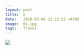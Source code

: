 ```yaml
---
layout: post
title:  k
date:   2020-03-06 22:22:22 +0300
image:  01.jpg
tags:   Travel
---
```


![]({{site.baseurl}}/img/01.jpg)

